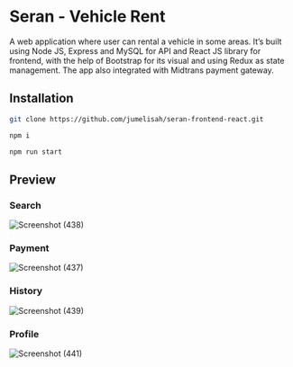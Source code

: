 # Seran - Vehicle Rent

A web application where user can rental a vehicle in some areas. It’s built using Node JS, Express and MySQL for API and React JS library for frontend, with the help of Bootstrap for its visual and using Redux as state management. The app also integrated with Midtrans payment gateway.

## Installation

```sh
git clone https://github.com/jumelisah/seran-frontend-react.git
```
```sh
npm i
```
```sh
npm run start
```

## Preview

### Search
![Screenshot (438)](https://user-images.githubusercontent.com/90091968/175776282-4f154675-59ee-4ccd-a559-3ed1cb2a40bd.png)

### Payment
![Screenshot (437)](https://user-images.githubusercontent.com/90091968/175776279-cbc57b68-9604-4c9b-a1d8-7580eb82edec.png)

### History
![Screenshot (439)](https://user-images.githubusercontent.com/90091968/175776285-c82652b6-2f29-4158-a264-264979fb1db0.png)

### Profile
![Screenshot (441)](https://user-images.githubusercontent.com/90091968/175776288-1905e15a-b072-42ba-90a0-258df6b93904.png)

